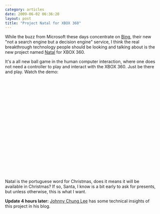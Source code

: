 ```yaml
---
category: articles
date: 2009-06-02 06:36:20
layout: post
title: "Project Natal for XBOX 360"
---
```


<p>While the buzz from Microsoft these days concentrate on <a href="http://www.bing.com/">Bing</a>, their new "not a search engine but a decision engine" service, I think the real breakthrough technology people should be looking and talking about is the new project named <a href="http://www.xbox.com/en-US/live/projectnatal/">Natal</a> for XBOX 360.</p><p>It's a all new ball game in the human computer interaction, where one does not need a controller to play and interact with the XBOX 360. Just be there and play. Watch the demo:</p><iframe title="Project Natal for XBOX 360" width="480" height="300" data-src="//www.youtube.com/embed/oACt9R9z37U" frameborder="0" allowfullscreen></iframe><p><br />Natal is the portuguese word for Christmas, does it means it will be available in Christmas? If so, Santa, I know is a bit early to ask for presents, but unless otherwise, this is what I want.</p><p><b>Update 4 hours later:</b> <a href="http://procrastineering.blogspot.com/2009/06/project-natal.html">Johnny Chung Lee</a> has some technical insights of this project in his blog.</p>
